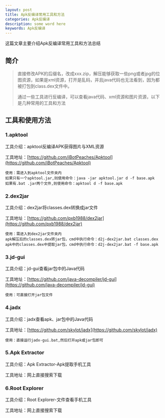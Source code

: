 ```yaml
---
layout: post
title: Apk反编译常用工具和方法
categories: Apk反编译
description: some word here
keywords: Apk反编译
---
```


这篇文章主要介绍Apk反编译常用工具和方法总结

## 简介

> 直接修改APK的后缀名，改成xxx.zip，解压能够获取一些png或者jpg的位图资源，如果是xml资源，打开是乱码，并且java代码也无法看到，因为都被打包到class.dex文件中。
>
> 通过一些工具进行反编译，可以查看java代码、xml资源和图片资源，以下是几种常用的工具和方法
>

## 工具和使用方法

### 1.apktool

工具介绍：apktool反编译APK获得图片与XML资源

工具地址：[https://github.com/iBotPeaches/Apktool](https://github.com/iBotPeaches/Apktool)

```
使用：需进入到apktool文件夹内
如果只有一个apktool.jar,则使用命令：java -jar apktool.jar d -f base.apk
如果有.bat .jar两个文件,则使用命令：apktool d -f base.apk
```

### 2.dex2jar

工具介绍：dex2jar将classes.dex转换成jar文件

工具地址：[https://github.com/pxb1988/dex2jar](https://github.com/pxb1988/dex2jar)

```
使用：需进入到dex2jar文件夹内
apk解压后的classes.dex转jar包，cmd中执行命令：d2j-dex2jar.bat classes.dex
apk中的classes.dex中提取jar包，cmd中执行命令：d2j-dex2jar.bat -f base.apk
```

### 3.jd-gui

工具介绍：jd-gui查看jar包中的Java代码

工具地址：[https://github.com/java-decompiler/jd-gui](https://github.com/java-decompiler/jd-gui)

```
使用：可直接打开jar包文件
```

### 4.jadx

工具介绍：jadx查看apk、jar包中的Java代码

工具地址：[https://github.com/skylot/jadx](https://github.com/skylot/jadx)

```
使用：直接运行jadx-gui.bat,然后打开apk或jar包即可
```

### 5.Apk Extractor

工具介绍：Apk Extractor-Apk提取手机工具

工具地址：网上直接搜索下载

### 6.Root Explorer

工具介绍：Root Explorer-文件查看手机工具

工具地址：网上直接搜索下载